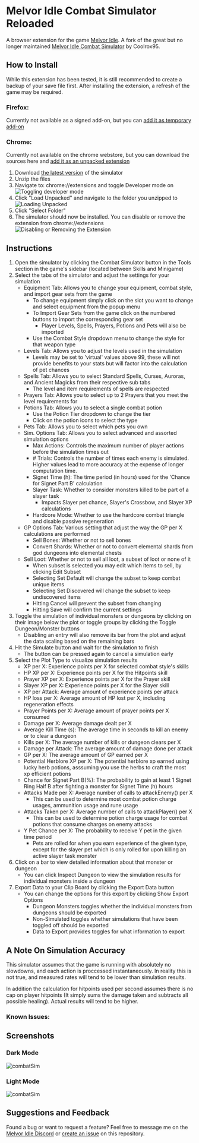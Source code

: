 # Melvor Idle Combat Simulator Reloaded
A browser extension for the game [Melvor Idle](http://www.melvoridle.com/).
A fork of the great but no longer maintained [Melvor Idle Combat Simulator](https://github.com/coolrox95/Melvor-Idle-Combat-Simulator) by Coolrox95.

## How to Install
While this extension has been tested, it is still recommended to create a backup of your save file first.
After installing the extension, a refresh of the game may be required.

### Firefox:
Currently not available as a signed add-on, but you can [add it as temporary add-on](https://www.youtube.com/watch?v=J7el77F1ckg)

### Chrome:
Currently not available on the chrome webstore, but you can download the sources here and [add it as an unpacked extension](https://developer.chrome.com/extensions/getstarted)
1. Download [the latest version](/../../releases/latest) of the simulator
2. Unzip the files
3. Navigate to: chrome://extensions and toggle Developer mode on
![Toggling developer mode](Media/chromeInstall1.png)
4. Click "Load Unpacked" and navigate to the folder you unzipped to
![Loading Unpacked](Media/chromeInstall2.png)
5. Click "Select Folder"
6. The simulator should now be installed. You can disable or remove the extension from chrome://extensions
![Disabling or Removing the Extension](Media/chromeInstall3.png)

## Instructions
1. Open the simulator by clicking the Combat Simulator button in the Tools section in the game's sidebar (located between Skills and Minigame)
2. Select the tabs of the simulator and adjust the settings for your simulation
    - Equipment Tab: Allows you to change your equipment, combat style, and import gear sets from the game
        - To change equipment simply click on the slot you want to change and select equipment from the popup menu
        - To Import Gear Sets from the game click on the numbered buttons to import the corresponding gear set
            - Player Levels, Spells, Prayers, Potions and Pets will also be imported
        - Use the Combat Style dropdown menu to change the style for that weapon type
    - Levels Tab: Allows you to adjust the levels used in the simulation
        - Levels may be set to 'virtual' values above 99, these will not provide benefits to your stats but will factor into the calculation of pet chances
    - Spells Tab: Allows you to select Standard Spells, Curses, Auroras, and Ancient Magicks from their respective sub tabs
        - The level and item requirements of spells are respected
    - Prayers Tab: Allows you to select up to 2 Prayers that you meet the level requirements for
    - Potions Tab: Allows you to select a single combat potion
        - Use the Potion Tier dropdown to change the tier
        - Click on the potion icons to select the type
    - Pets Tab: Allows you to select which pets you own
    - Sim. Options Tab: Allows you to select advanced and assorted simulation options
        - Max Actions: Controls the maximum number of player actions before the simulation times out
        - \# Trials: Controls the number of times each enemy is simulated. Higher values lead to more accuracy at the expense of longer computation time.
        - Signet Time (h): The time period (in hours) used for the 'Chance for Signet Part B' calculation
        - Slayer Task: Whether to consider monsters killed to be part of a slayer task
            - Impacts Slayer pet chance, Slayer's Crossbow, and Slayer XP calculations
        - Hardcore Mode: Whether to use the hardcore combat triangle and disable passive regeneration
    - GP Options Tab: Various setting that adjust the way the GP per X calculations are performed
        - Sell Bones: Whether or not to sell bones
        - Convert Shards: Whether or not to convert elemental shards from god dungeons into elemental chests
     - Sell Loot: Whether or not to sell all loot, a subset of loot or none of it
        - When subset is selected you may edit which items to sell, by clicking Edit Subset
        - Selecting Set Default will change the subset to keep combat unique items
        - Selecting Set Discovered will change the subset to keep undiscovered items
        - Hitting Cancel will prevent the subset from changing
        - Hitting Save will confirm the current settings
3. Toggle the simulation of individual monsters or dungeons by clicking on their image below the plot or toggle groups by clicking the Toggle Dungeon/Monster buttons
    - Disabling an entry will also remove its bar from the plot and adjust the data scaling based on the remaining bars
4. Hit the Simulate button and wait for the simulation to finish
    - The button can be pressed again to cancel a simulation early
5. Select the Plot Type to visualize simulation results
    - XP per X: Experience points per X for selected combat style's skills
    - HP XP per X: Experience points per X for the Hitpoints skill
    - Prayer XP per X: Experience points per X for the Prayer skill
    - Slayer XP per X: Experience points per X for the Slayer skill
    - XP per Attack: Average amount of experience points per attack
    - HP loss per X: Average amount of HP lost per X, including regeneration effects
    - Prayer Points per X: Average amount of prayer points per X consumed
    - Damage per X: Average damage dealt per X
    - Average Kill Time (s): The average time in seconds to kill an enemy or to clear a dungeon
    - Kills per X: The average number of kills or dungeon clears per X
    - Damage per Attack: The average amount of damage done per attack
    - GP per X: The average amount of GP earned per X
    - Potential Herblore XP per X: The potential herblore xp earned using lucky herb potions, asssuming you use the herbs to craft the most xp efficient potions
    - Chance for Signet Part B(%): The probability to gain at least 1 Signet Ring Half B after fighting a monster for Signet Time (h) hours
    - Attacks Made per X: Average number of calls to attackEnemy() per X
        - This can be used to determine most combat potion charge usages, ammunition usage and rune usage
    - Attacks Taken per X: Average number of calls to attackPlayer() per X
        - This can be used to determine potion charge usage for combat potions that consume charges on enemy attacks
    - Y Pet Chance per X: The probability to receive Y pet in the given time period
        - Pets are rolled for when you earn experience of the given type, except for the slayer pet which is only rolled for upon killing an active slayer task monster
6. Click on a bar to view detailed information about that monster or dungeon
    - You can click Inspect Dungeon to view the simulation results for individual monsters inside a dungeon
7. Export Data to your Clip Board by clicking the Export Data button
    - You can change the options for this export by clicking Show Export Options
        - Dungeon Monsters toggles whether the individual monsters from dungeons should be exported
        - Non-Simulated toggles whether simulations that have been toggled off should be exported
        - Data to Export provides toggles for what information to export

## A Note On Simulation Accuracy
This simulator assumes that the game is running with absolutely no slowdowns, and each action is proccessed instantaneously. In reality this is not true, and measured rates will tend to be lower than simulation results.

In addition the calculation for hitpoints used per second assumes there is no cap on player hitpoints (It simply sums the damage taken and subtracts all possible healing). Actual results will tend to be higher.

### Known Issues:

## Screenshots
### Dark Mode
![combatSim](Media/darkMode.png)
### Light Mode
![combatSim](Media/lightMode.png)

## Suggestions and Feedback
Found a bug or want to request a feature?
Feel free to message me on the [Melvor Idle Discord](https://discord.gg/TWDT7PM) or [create an issue](/../../issues) on this repository.
